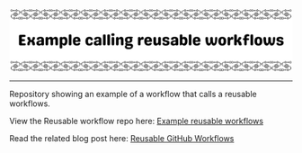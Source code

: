 <picture>
    <source 
        media="(prefers-color-scheme: dark)"
        srcset="documentation/dark-banner.png"
    >
    <source
        media="(prefers-color-scheme: light)"
        srcset="documentation/light-banner.png"
    >
    <img alt="Repo banner" src="documentation/light-banner.png">
</picture>

---

Repository showing an example of a workflow that calls a reusable workflows.

View the Reusable workflow repo here: [Example reusable workflows](https://github.com/kera-cudmore/example-reusable-workflows)

Read the related blog post here: [Reusable GitHub Workflows](https://www.keracudmore.dev/posts/2025-03-24/) 
